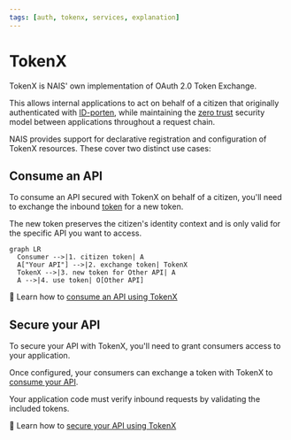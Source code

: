 ```yaml
---
tags: [auth, tokenx, services, explanation]
---
```


# TokenX

TokenX is NAIS' own implementation of OAuth 2.0 Token Exchange.

This allows internal applications to act on behalf of a citizen that originally authenticated with [ID-porten](../idporten/README.md),
while maintaining the [zero trust](../../workloads/explanations/zero-trust.md) security model between applications throughout a request chain.

NAIS provides support for declarative registration and configuration of TokenX resources.
These cover two distinct use cases:

## Consume an API

To consume an API secured with TokenX on behalf of a citizen, you'll need to exchange the inbound [token](../explanations/README.md#tokens) for a new token.

The new token preserves the citizen's identity context and is only valid for the specific API you want to access.

```mermaid
graph LR
  Consumer -->|1. citizen token| A
  A["Your API"] -->|2. exchange token| TokenX
  TokenX -->|3. new token for Other API| A
  A -->|4. use token| O[Other API]
```

:dart: Learn how to [consume an API using TokenX](how-to/consume.md)

## Secure your API

To secure your API with TokenX, you'll need to grant consumers access to your application.

Once configured, your consumers can exchange a token with TokenX to [consume your API](#consume-an-api).

Your application code must verify inbound requests by validating the included tokens.

:dart: Learn how to [secure your API using TokenX](how-to/secure.md)
